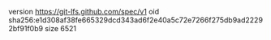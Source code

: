 version https://git-lfs.github.com/spec/v1
oid sha256:e1d308af38fe665329dcd343ad6f2e40a5c72e7266f275db9ad22292bf91f0b9
size 6521
